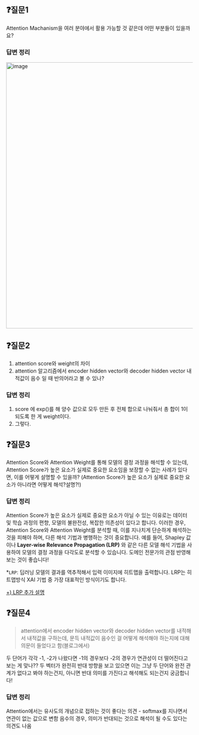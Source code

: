 ## ❓질문1

Attention Machanism을 여러 분야에서 활용 가능할 것 같은데 어떤 부분들이 있을까요?

### 답변 정리

<img width="719" alt="image" src="https://github.com/user-attachments/assets/9df3ef03-4bbe-4755-9d39-35eebe01fe9a">

## ❓질문2

1. attention score와 weight의 차이
2. attention 알고리즘에서 encoder hidden vector와 decoder hidden vector 내적값이 음수 일 때 반의어라고 볼 수 있나?

### 답변 정리

1. score 에 exp()를 해 양수 값으로 모두 만든 후 전체 합으로 나눠줘서 총 합이 1이 되도록 한 게 weight이다.
2. 그렇다.

## ❓질문3

Attention Score와 Attention Weight를 통해 모델의 결정 과정을 해석할 수 있는데, Attention Score가 높은 요소가 실제로 중요한 요소임을 보장할 수 없는 사례가 있다면, 이를 어떻게 설명할 수 있을까? (Attention Score가 높은 요소가 실제로 중요한 요소가 아니라면 어떻게 해석?설명?!)

### 답변 정리

Attention Score가 높은 요소가 실제로 중요한 요소가 아닐 수 있는 이유로는 데이터 및 학습 과정의 편향, 모델의 불완전성, 복잡한 의존성이 있다고 합니다.
이러한 경우, Attention Score와 Attention Weight를 분석할 때, 이를 지나치게 단순하게 해석하는 것을 피해야 하며, 다른 해석 기법과 병행하는 것이 중요합니다. 예를 들어, Shapley 값이나 **Layer-wise Relevance Propagation (LRP)** 와 같은 다른 모델 해석 기법을 사용하여 모델의 결정 과정을 다각도로 분석할 수 있습니다.
도메인 전문가의 관점 반영해보는 것이 좋습니다!

\*`LRP`: 딥러닝 모델의 결과를 역추적해서 입력 이미지에 히트맵을 출력합니다. LRP는 히트맵방식 XAI 기법 중 가장 대표적인 방식이기도 합니다.

[+) LRP 추가 설명](https://velog.io/@sjinu/%EA%B0%9C%EB%85%90%EC%A0%95%EB%A6%AC-LRPLayer-wise-Relevance-Propagation)

## ❓질문4

> attention에서 encoder hidden vector와 decoder hidden vector를 내적해서 내적값을 구하는데, 문득 내적값이 음수인 걸 어떻게 해석해야 하는지에 대해 의문이 들었다고 함(블로그에서)

두 단어가 각각 -1, -2가 나왔다면 -1의 경우보다 -2의 경우가 연관성이 더 떨어진다고 보는 게 맞나?? 두 벡터가 완전히 반대 방향을 보고 있으면 이는 그냥 두 단어와 완전 관계가 없다고 봐야 하는건지, 아니면 반대 의미를 가진다고 해석해도 되는건지 궁금합니다!

### 답변 정리

Attention에서는 유사도의 개념으로 접하는 것이 좋다는 의견 - softmax를 지나면서 연관이 없는 값으로 변함
음수의 경우, 의미가 반대되는 것으로 해석이 될 수도 있다는 의견도 나옴
